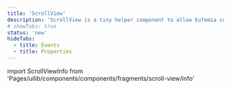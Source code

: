 ```yaml
---
title: 'ScrollView'
description: 'ScrollView is a tiny helper component to allow Eufemia controlling the UX.'
# showTabs: true
status: 'new'
hideTabs:
  - title: Events
  - title: Properties
---
```


import ScrollViewInfo from 'Pages/uilib/components/components/fragments/scroll-view/info'

<ScrollViewInfo />
